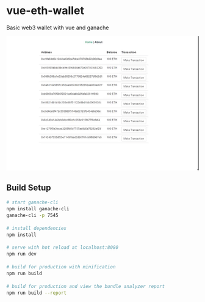 # vue-eth-wallet

Basic web3 wallet with vue and ganache

![](screenshot.gif)

## Build Setup



``` bash
# start ganache-cli
npm install ganache-cli
ganache-cli -p 7545

# install dependencies
npm install

# serve with hot reload at localhost:8080
npm run dev

# build for production with minification
npm run build

# build for production and view the bundle analyzer report
npm run build --report
```
